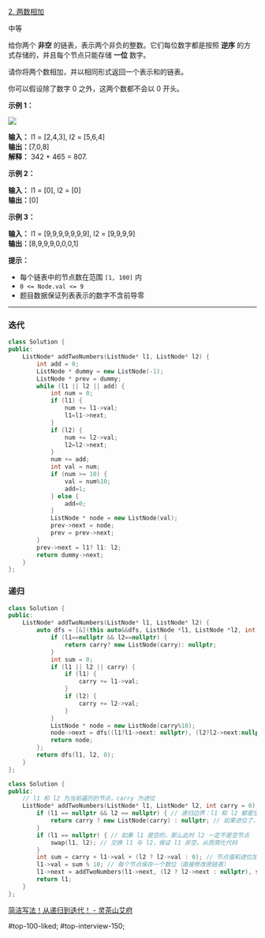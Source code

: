 [2. 两数相加](https://leetcode.cn/problems/add-two-numbers/)

中等

给你两个 **非空** 的链表，表示两个非负的整数。它们每位数字都是按照 **逆序** 的方式存储的，并且每个节点只能存储 **一位** 数字。

请你将两个数相加，并以相同形式返回一个表示和的链表。

你可以假设除了数字 0 之外，这两个数都不会以 0 开头。

**示例 1：**

![](https://assets.leetcode-cn.com/aliyun-lc-upload/uploads/2021/01/02/addtwonumber1.jpg)

**输入：** l1 = [2,4,3], l2 = [5,6,4]  
**输出：**[7,0,8]  
**解释：** 342 + 465 = 807.

**示例 2：**

**输入：** l1 = [0], l2 = [0]  
**输出：**[0]  

**示例 3：**

**输入：** l1 = [9,9,9,9,9,9,9], l2 = [9,9,9,9]  
**输出：**[8,9,9,9,0,0,0,1]  

**提示：**

- 每个链表中的节点数在范围 `[1, 100]` 内
- `0 <= Node.val <= 9`
- 题目数据保证列表表示的数字不含前导零
---- ----
### 迭代
```cpp
class Solution {
public:
    ListNode* addTwoNumbers(ListNode* l1, ListNode* l2) {
        int add = 0;
        ListNode * dummy = new ListNode(-1);
        ListNode * prev = dummy;
        while (l1 || l2 || add) {
            int num = 0;
            if (l1) {
                num += l1->val; 
                l1=l1->next;
            }
            if (l2) {
                num += l2->val; 
                l2=l2->next;
            }
            num += add;
            int val = num;
            if (num >= 10) {
                val = num%10;
                add=1;
            } else {
                add=0;
            }
            ListNode * node = new ListNode(val);
            prev->next = node;
            prev = prev->next;
        }
        prev->next = l1? l1: l2;
        return dummy->next;
    }
};
```
### 递归
```cpp
class Solution {
public:
    ListNode* addTwoNumbers(ListNode* l1, ListNode* l2) {
        auto dfs = [&](this auto&&dfs, ListNode *l1, ListNode *l2, int carry) -> ListNode * {
            if (l1==nullptr && l2==nullptr) {
                return carry? new ListNode(carry): nullptr;
            }
            int sum = 0;
            if (l1 || l2 || carry) {
                if (l1) {
                    carry += l1->val;
                }
                if (l2) {
                    carry += l2->val;
                }
            }
            ListNode * node = new ListNode(carry%10);
            node->next = dfs((l1?l1->next: nullptr), (l2?l2->next:nullptr), carry/10); 
            return node;
        };
        return dfs(l1, l2, 0);
    }
};
```

```cpp
class Solution {
public:
    // l1 和 l2 为当前遍历的节点，carry 为进位
    ListNode* addTwoNumbers(ListNode* l1, ListNode* l2, int carry = 0) {
        if (l1 == nullptr && l2 == nullptr) { // 递归边界：l1 和 l2 都是空节点
            return carry ? new ListNode(carry) : nullptr; // 如果进位了，就额外创建一个节点
        }
        if (l1 == nullptr) { // 如果 l1 是空的，那么此时 l2 一定不是空节点
            swap(l1, l2); // 交换 l1 与 l2，保证 l1 非空，从而简化代码
        }
        int sum = carry + l1->val + (l2 ? l2->val : 0); // 节点值和进位加在一起
        l1->val = sum % 10; // 每个节点保存一个数位（直接修改原链表）
        l1->next = addTwoNumbers(l1->next, (l2 ? l2->next : nullptr), sum / 10); // 进位
        return l1;
    }
};
```
[简洁写法！从递归到迭代！ - 灵茶山艾府](https://leetcode.cn/problems/add-two-numbers/solutions/2327008/dong-hua-jian-ji-xie-fa-cong-di-gui-dao-oe0di/)

#top-100-liked; #top-interview-150; 